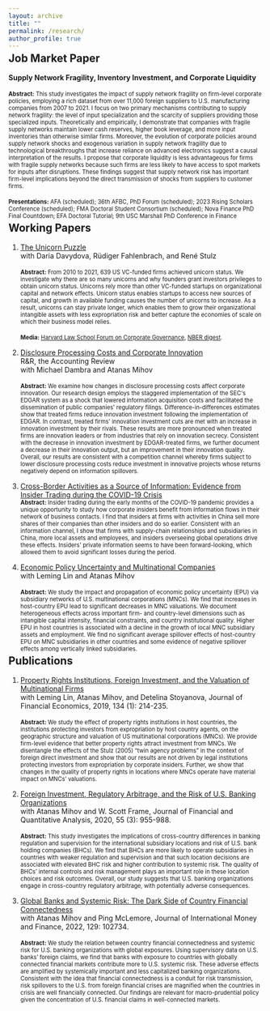 ```yaml
---
layout: archive
title: ""
permalink: /research/
author_profile: true
---
```

<style>
  h2 {
    margin-top: -0.5em; /* Set margin-top to 0 to reduce the vertical space */
  }
</style>

<h2>Job Market Paper</h2>

**Supply Network Fragility, Inventory Investment, and Corporate Liquidity** <br />
<br /> 
<span style="font-size:0.8em;">**Abstract:** This study investigates the impact of supply network fragility on firm-level corporate policies, employing a rich dataset from over 11,000 foreign suppliers to U.S. manufacturing companies from 2007 to 2021. I focus on two primary mechanisms contributing to supply network fragility: the level of input specialization and the scarcity of suppliers providing those specialized inputs. Theoretically and empirically, I demonstrate that companies with fragile supply networks maintain lower cash reserves, higher book leverage, and more input inventories than otherwise similar firms. Moreover, the evolution of corporate policies around supply network shocks and exogenous variation in supply network fragility due to technological breakthroughs that increase reliance on advanced electronics suggest a causal interpretation of the results. I propose that corporate liquidity is less advantageous for firms with fragile supply networks because such firms are less likely to have access to spot markets for inputs after disruptions. These findings suggest that supply network risk has important firm-level implications beyond the direct transmission of shocks from suppliers to customer firms.</span>
<br><br>
<span style="font-size:0.8em;">**Presentations:** AFA (scheduled); 36th AFBC, PhD Forum (scheduled); 2023 Rising Scholars Conference (scheduled); FMA Doctoral Student Consortium (scheduled); Nova Finance PhD Final Countdown; EFA Doctoral Tutorial; 9th USC Marshall PhD Conference in Finance</span>

## Working Papers

1. [The Unicorn Puzzle](https://papers.ssrn.com/sol3/papers.cfm?abstract_id=4255165) <br />
with Daria Davydova, Rüdiger Fahlenbrach, and René Stulz<br><br>
<span style="font-size:0.8em;">**Abstract:** From 2010 to 2021, 639 US VC-funded firms achieved unicorn status. We investigate why there are so many unicorns and why founders grant investors privileges to obtain unicorn status. Unicorns rely more than other VC-funded startups on organizational capital and network effects. Unicorn status enables startups to access new sources of capital, and growth in available funding causes the number of unicorns to increase. As a result, unicorns can stay private longer, which enables them to grow their organizational intangible assets with less expropriation risk and better capture the economies of scale on which their business model relies.</span>
<br><br>
<span style="font-size:0.8em;">**Media:** [Harvard Law School Forum on Corporate Governance](https://corpgov.law.harvard.edu/2022/11/28/the-unicorn-puzzle/), [NBER digest](https://www.nber.org/digest/20231/what-accounts-proliferation-billion-dollar-startups).</span>

2. [Disclosure Processing Costs and Corporate Innovation](https://papers.ssrn.com/sol3/papers.cfm?abstract_id=4417411) <br />
R&R, the Accounting Review <br />
with Michael Dambra and Atanas Mihov<br><br>
<span style="font-size:0.8em;">**Abstract:** We examine how changes in disclosure processing costs affect corporate innovation. Our research design employs the staggered implementation of the SEC's EDGAR system as a shock that lowered information acquisition costs and facilitated the dissemination of public companies' regulatory filings. Difference-in-differences estimates show that treated firms reduce innovation investment following the implementation of EDGAR. In contrast, treated firms' innovation investment cuts are met with an increase in innovation investment by their rivals. These results are more pronounced when treated firms are innovation leaders or from industries that rely on innovation secrecy. Consistent with the decrease in innovation investment by EDGAR-treated firms, we further document a decrease in their innovation output, but an improvement in their innovation quality. Overall, our results are consistent with a competition channel whereby firms subject to lower disclosure processing costs reduce investment in innovative projects whose returns negatively depend on information spillovers.</span>

3. [Cross-Border Activities as a Source of Information: Evidence from Insider Trading during the COVID-19 Crisis](https://papers.ssrn.com/sol3/papers.cfm?abstract_id=3987237) <br />
<span style="font-size:0.8em;">**Abstract:** Insider trading during the early months of the COVID-19 pandemic provides a unique opportunity to study how corporate insiders benefit from information flows in their network of business contacts. I find that insiders at firms with activities in China sell more shares of their companies than other insiders and do so earlier. Consistent with an information channel, I show that firms with supply-chain relationships and subsidiaries in China, more local assets and employees, and insiders overseeing global operations drive these effects. Insiders' private information seems to have been forward-looking, which allowed them to avoid significant losses during the period.</span>

4. [Economic Policy Uncertainty and Multinational Companies](https://papers.ssrn.com/sol3/papers.cfm?abstract_id=4060441) <br />
with Leming Lin and Atanas Mihov<br><br>
<span style="font-size:0.8em;">**Abstract:** We study the impact and propagation of economic policy uncertainty (EPU) via subsidiary networks of U.S. multinational corporations (MNCs). We find that increases in host-country EPU lead to significant decreases in MNC valuations. We document heterogeneous effects across important firm- and country-level dimensions such as intangible capital intensity, financial constraints, and country institutional quality. Higher EPU in host countries is associated with a decline in the growth of local MNC subsidiary assets and employment. We find no significant average spillover effects of host-country EPU on MNC subsidiaries in other countries and some evidence of negative spillover effects among vertically linked subsidiaries.</span>

## Publications
1. [Property Rights Institutions, Foreign Investment, and the Valuation of Multinational Firms](https://www.sciencedirect.com/science/article/abs/pii/S0304405X19300558) <br />
with Leming Lin, Atanas Mihov, and Detelina Stoyanova, Journal of Financial Economics, 2019, 134 (1): 214-235.<br><br>
<span style="font-size:0.8em;">**Abstract:** We study the effect of property rights institutions in host countries, the institutions protecting investors from expropriation by host country agents, on the geographic structure and valuation of US multinational corporations (MNCs). We provide firm-level evidence that better property rights attract investment from MNCs. We disentangle the effects of the Stulz (2005) “twin agency problems” in the context of foreign direct investment and show that our results are not driven by legal institutions protecting investors from expropriation by corporate insiders. Further, we show that changes in the quality of property rights in locations where MNCs operate have material impact on MNCs’ valuations.</span>

2. [Foreign Investment, Regulatory Arbitrage, and the Risk of U.S. Banking Organizations](https://www.cambridge.org/core/journals/journal-of-financial-and-quantitative-analysis/article/foreign-investment-regulatory-arbitrage-and-the-risk-of-us-banking-organizations/30086E27DD5CE2CA391597CEBAF6CA25) <br />
with Atanas Mihov and W. Scott Frame, Journal of Financial and Quantitative Analysis, 2020, 55 (3): 955-988.<br><br>
<span style="font-size:0.8em;">**Abstract:** This study investigates the implications of cross-country differences in banking regulation and supervision for the international subsidiary locations and risk of U.S. bank holding companies (BHCs). We find that BHCs are more likely to operate subsidiaries in countries with weaker regulation and supervision and that such location decisions are associated with elevated BHC risk and higher contribution to systemic risk. The quality of BHCs’ internal controls and risk management plays an important role in these location choices and risk outcomes. Overall, our study suggests that U.S. banking organizations engage in cross-country regulatory arbitrage, with potentially adverse consequences.</span>

3. [Global Banks and Systemic Risk: The Dark Side of Country Financial Connectedness](https://www.sciencedirect.com/science/article/pii/S0261560622001371) <br />
with Atanas Mihov and Ping McLemore, Journal of International Money and Finance, 2022, 129: 102734. <br><br>
<span style="font-size:0.8em;">**Abstract:** We study the relation between country financial connectedness and systemic risk for U.S. banking organizations with global exposures. Using supervisory data on U.S. banks’ foreign claims, we find that banks with exposure to countries with globally connected financial markets contribute more to U.S. systemic risk. These adverse effects are amplified by systemically important and less capitalized banking organizations. Consistent with the idea that financial connectedness is a conduit for risk transmission, risk spillovers to the U.S. from foreign financial crises are magnified when the countries in crisis are well financially connected. Our findings are relevant for macro-prudential policy given the concentration of U.S. financial claims in well-connected markets. </span>